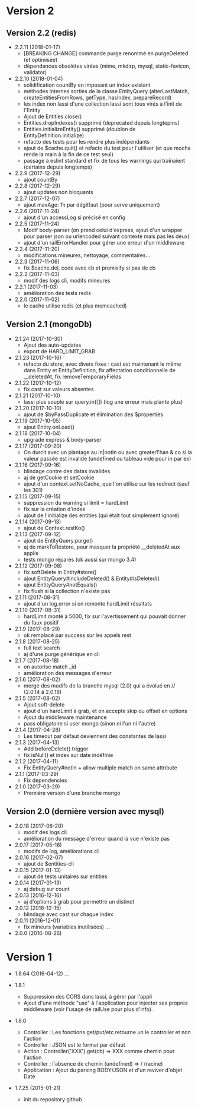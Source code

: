 Version 2
=========
Version 2.2 (redis)
-------------------
* 2.2.11 (2018-01-17)
  * [BREAKING CHANGE] commande purge renommé en purgeDeleted (et optimisée)
  * dépendances obsolètes virées (mime, mkdirp, mysql, static-favicon, validator)
* 2.2.10 (2018-01-04)
  * solidification countBy en imposant un index existant
  * méthodes internes sorties de la classe EntityQuery (alterLastMatch, createEntitiesFromRows, getType, hasIndex, prepareRecord)
  * les index non lassi d'une collection lassi sont tous virés à l'init de l'Entity
  * Ajout de Entities.close()
  * Entities.dropIndexes() supprimé (deprecated depuis longtepms)
  * Entities.initializeEntity() supprimé (doublon de EntityDefinition.initialize)
  * refacto des tests pour les rendre plus indépendants
  * ajout de $cache.quit() et refacto du test pour l'utiliser (et que mocha rende la main à la fin de ce test seul)
  * passage à eslint standard et fix de tous les warnings qui traînaient (certains depuis longtemps)
* 2.2.9 (2017-12-29)
  * ajout countBy
* 2.2.8 (2017-12-29)
  * ajout updates non bloquants
* 2.2.7 (2017-12-07)
  * ajout maxAge: 1h par dégitfaut (pour serve uniquement)
* 2.2.6 (2017-11-24)
  * ajout d'un accessLog si précisé en config
* 2.2.5 (2017-11-24)
  * Modif body-parser (on prend celui d'express, ajout d'un wrapper pour parser json ou urlencoded suivant contexte mais pas les deux)
  * ajout d'un railErrorHandler pour gérer une erreur d'un middleware
* 2.2.4 (2017-11-20)
  * modifications mineures, nettoyage, commentaires…
* 2.2.3 (2017-11-06)
  * fix $cache.del, code avec cb et promisify si pas de cb
* 2.2.2 (2017-11-03)
  * modif des logs cli, modifs mineures
* 2.2.1 (2017-11-03)
  * amélioration des tests redis
* 2.2.0 (2017-11-02)
  * le cache utilise redis (et plus memcached)

Version 2.1 (mongoDb)
---------------------
* 2.1.24 (2017-10-30)
  * Ajout des auto-updates
  * export de HARD_LIMIT_GRAB
* 2.1.23 (2017-10-16)
  * refacto du store, avec divers fixes : cast est maintenant le même dans Entity et EntityDefinition, fix affectation conditionnelle de __deletedAt, fix removeTemporaryFields
* 2.1.22 (2017-10-12)
  * fix cast sur valeurs absentes
* 2.1.21 (2017-10-10)
  * lassi plus souple sur query.in([]) (log une erreur mais plante plus)
* 2.1.20 (2017-10-10)
  * ajout de $byPassDuplicate et élimination des $properties
* 2.1.19 (2017-10-05)
  * ajout Entity.onLoad()
* 2.1.18 (2017-10-04)
  * upgrade express & body-parser
* 2.1.17 (2017-09-20)
  * On durcit avec un plantage au in|notIn ou avec greaterThan & co si la valeur passée est invalide (undefined ou tableau vide pour in par ex)
* 2.1.16 (2017-09-16)
  * blindage contre des datas invalides
  * aj de getCookie et setCookie
  * ajout d'un context.setNoCache, que l'on utilise sur les redirect (sauf les 301)
* 2.1.15 (2017-09-15)
  * suppression du warning si limit = hardLimit
  * fix sur la création d'index
  * ajout de l'initialize des entities (qui était tout simplement ignoré)
* 2.1.14 (2017-09-13)
  * ajout de Context.restKo()
* 2.1.13 (2017-09-12)
  * ajout de EntityQuery.purge()
  * aj de markToRestore, pour masquer la propriété __deletedAt aux applis
  * tests mongo réparés (ok aussi sur mongo 3.4)
* 2.1.12 (2017-09-08)
  * fix softDelete in Entity#store()
  * ajout EntityQuery#includeDeleted() & Entity#isDeleted()
  * ajout EntityQuery#notEquals()
  * fix flush si la collection n'existe pas
* 2.1.11 (2017-08-31)
  * ajout d'un log.error si on remonte hardLimit résultats
* 2.1.10 (2017-08-31)
  * hardLimit monté à 5000, fix sur l'avertissement qui pouvait donner du faux positif
* 2.1.9 (2017-08-29)
  * ok remplacé par success sur les appels rest
* 2.1.8 (2017-08-25)
  * full text search
  * aj d'une purge générique en cli
* 2.1.7 (2017-08-18)
  * on autorise match _id
  * amélioration des messages d'erreur
* 2.1.6 (2017-08-02)
  * merge des modifs de la branche mysql (2.0) qui a évolué en // (2.0.14 à 2.0.18)
* 2.1.5 (2017-08-02)
  * Ajout soft-delete
  * ajout d'un hardLimit à grab, et on accepte skip ou offset en options
  * Ajout du middleware maintenance
  * pass obligatoire si user mongo (sinon ni l'un ni l'autre)
* 2.1.4 (2017-04-28)
  * Les timeout par défaut deviennent des constantes de lassi
* 2.1.3 (2017-04-13)
  * Add beforeDelete() trigger
  * fix isNull() et index sur date indéfinie
* 2.1.2 (2017-04-11)
  * Fix EntityQuery#notIn + allow multiple match on same attribute
* 2.1.1 (2017-03-29)
  * Fix dependencies
* 2.1.0 (2017-03-29)
  * Première version d'une branche mongo

Version 2.0 (dernière version avec mysql)
-----------------------------------------
* 2.0.18 (2017-06-20)
  * modif des logs cli
  * amélioration du message d'erreur quand la vue n'existe pas
* 2.0.17 (2017-05-16)
  * modifs de log, améliorations cli
* 2.0.16 (2017-02-07)
  * ajout de $entities-cli
* 2.0.15 (2017-01-13)
  * ajout de tests unitaires sur entities
* 2.0.14 (2017-01-13)
  * aj debug sur count
* 2.0.13 (2016-12-16)
  * aj d'options à grab pour permettre un distinct
* 2.0.12 (2016-12-15)
  * blindage avec cast sur chaque index
* 2.0.11 (2016-12-01)
  * fix mineurs (variables inutilisées)
…
* 2.0.0 (2016-08-26)

Version 1
=========
* 1.8.64 (2016-04-12)
…
* 1.8.1
  - Suppression des CORS dans lassi, à gérer par l'appli
  - Ajout d'une méthode "use" à l'application pour injecter ses propres middleware (voir l'usage de railUse pour plus d'info).
* 1.8.0
  - Controller : Les fonctions get/put/etc retourne un le controller et non l'action
  - Controller : JSON est le format par défaut
  - Action : Controller('XXX').get(cb) => XXX comme chemin pour l'action
  - Controller : l'absence de chemin (undefined) => / (racine)
  - Application : Ajout du parsing BODY/JSON et d'un reviver d'objet Date

* 1.7.25 (2015-01-21)
  * init du repository github
